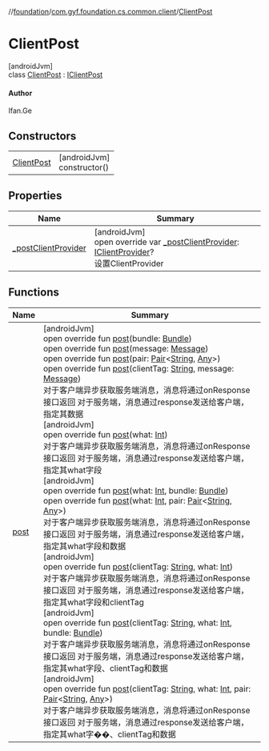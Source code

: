 //[foundation](../../../index.md)/[com.gyf.foundation.cs.common.client](../index.md)/[ClientPost](index.md)

# ClientPost

[androidJvm]\
class [ClientPost](index.md) : [IClientPost](../../com.gyf.foundation.cs.common.client.face/-i-client-post/index.md)

#### Author

Ifan.Ge

## Constructors

| | |
|---|---|
| [ClientPost](-client-post.md) | [androidJvm]<br>constructor() |

## Properties

| Name | Summary |
|---|---|
| [_postClientProvider](_post-client-provider.md) | [androidJvm]<br>open override var [_postClientProvider](_post-client-provider.md): [IClientProvider](../../com.gyf.foundation.cs.common.client.face/-i-client-provider/index.md)?<br>设置ClientProvider |

## Functions

| Name | Summary |
|---|---|
| [post](post.md) | [androidJvm]<br>open override fun [post](post.md)(bundle: [Bundle](https://developer.android.com/reference/kotlin/android/os/Bundle.html))<br>open override fun [post](post.md)(message: [Message](https://developer.android.com/reference/kotlin/android/os/Message.html))<br>open override fun [post](post.md)(pair: [Pair](https://kotlinlang.org/api/core/kotlin-stdlib/kotlin/-pair/index.html)&lt;[String](https://kotlinlang.org/api/core/kotlin-stdlib/kotlin/-string/index.html), [Any](https://kotlinlang.org/api/core/kotlin-stdlib/kotlin/-any/index.html)&gt;)<br>open override fun [post](post.md)(clientTag: [String](https://kotlinlang.org/api/core/kotlin-stdlib/kotlin/-string/index.html), message: [Message](https://developer.android.com/reference/kotlin/android/os/Message.html))<br>对于客户端异步获取服务端消息，消息将通过onResponse接口返回 对于服务端，消息通过response发送给客户端，指定其数据<br>[androidJvm]<br>open override fun [post](post.md)(what: [Int](https://kotlinlang.org/api/core/kotlin-stdlib/kotlin/-int/index.html))<br>对于客户端异步获取服务端消息，消息将通过onResponse接口返回 对于服务端，消息通过response发送给客户端，指定其what字段<br>[androidJvm]<br>open override fun [post](post.md)(what: [Int](https://kotlinlang.org/api/core/kotlin-stdlib/kotlin/-int/index.html), bundle: [Bundle](https://developer.android.com/reference/kotlin/android/os/Bundle.html))<br>open override fun [post](post.md)(what: [Int](https://kotlinlang.org/api/core/kotlin-stdlib/kotlin/-int/index.html), pair: [Pair](https://kotlinlang.org/api/core/kotlin-stdlib/kotlin/-pair/index.html)&lt;[String](https://kotlinlang.org/api/core/kotlin-stdlib/kotlin/-string/index.html), [Any](https://kotlinlang.org/api/core/kotlin-stdlib/kotlin/-any/index.html)&gt;)<br>对于客户端异步获取服务端消息，消息将通过onResponse接口返回 对于服务端，消息通过response发送给客户端，指定其what字段和数据<br>[androidJvm]<br>open override fun [post](post.md)(clientTag: [String](https://kotlinlang.org/api/core/kotlin-stdlib/kotlin/-string/index.html), what: [Int](https://kotlinlang.org/api/core/kotlin-stdlib/kotlin/-int/index.html))<br>对于客户端异步获取服务端消息，消息将通过onResponse接口返回 对于服务端，消息通过response发送给客户端，指定其what字段和clientTag<br>[androidJvm]<br>open override fun [post](post.md)(clientTag: [String](https://kotlinlang.org/api/core/kotlin-stdlib/kotlin/-string/index.html), what: [Int](https://kotlinlang.org/api/core/kotlin-stdlib/kotlin/-int/index.html), bundle: [Bundle](https://developer.android.com/reference/kotlin/android/os/Bundle.html))<br>对于客户端异步获取服务端消息，消息将通过onResponse接口返回 对于服务端，消息通过response发送给客户端，指定其what字段、clientTag和数据<br>[androidJvm]<br>open override fun [post](post.md)(clientTag: [String](https://kotlinlang.org/api/core/kotlin-stdlib/kotlin/-string/index.html), what: [Int](https://kotlinlang.org/api/core/kotlin-stdlib/kotlin/-int/index.html), pair: [Pair](https://kotlinlang.org/api/core/kotlin-stdlib/kotlin/-pair/index.html)&lt;[String](https://kotlinlang.org/api/core/kotlin-stdlib/kotlin/-string/index.html), [Any](https://kotlinlang.org/api/core/kotlin-stdlib/kotlin/-any/index.html)&gt;)<br>对于客户端异步获取服务端消息，消息将通过onResponse接口返回 对于服务端，消息通过response发送给客户端，指定其what字��、clientTag和数据 |